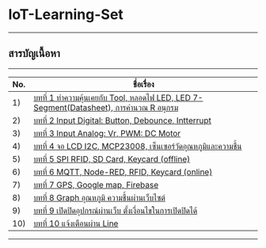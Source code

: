 # IoT-Learning-Set
______________________________________________________
## สารบัญเนื้อหา
-----------------
No. |ชื่อเรื่อง|
----- |----- |
1)|[บทที่ 1 ทำความคุ้นเคยกับ Tool, หลอดไฟ LED, LED 7-Segment(Datasheet), การคำนวณ R อนุกรม](บทที่1/บทที่_1.md)|
2)|[บทที่ 2 Input Digital: Button, Debounce, Intterrupt](บทที่2/บทที่_2.md)|
3)|[บทที่ 3 Input Analog: Vr, PWM: DC Motor](บทที่3/บทที่_3.md)|
4)|[บทที่ 4 จอ LCD I2C, MCP23008, เซ็นเซอร์วัดอุณหภูมิและความชื้น](บทที่4/บทที่_4.md)|
5)|[บทที่ 5 SPI RFID, SD Card, Keycard (offline)](บทที่5/บทที่_5.md)|
6)|[บทที่ 6 MQTT, Node-RED, RFID, Keycard (online)](บทที่6/บทที่_6.md)|
7)|[บทที่ 7 GPS, Google map, Firebase](บทที่7/บทที่_7.md)|
8)|[บทที่ 8 Graph อุณหภูมิ ความชื้นผ่านเว็บไซต์](บทที่8/บทที่_8.md)|
9)|[บทที่ 9 เปิดปิดอุปกรณ์ผ่านเว็บ ตั้งเงื่อนไขในการเปิดปิดได้](บทที่9/บทที่_9.md)|
10)|[บทที่ 10 แจ้งเตือนผ่าน Line](บทที่10/บทที่_10.md)|

______________________________________________________
